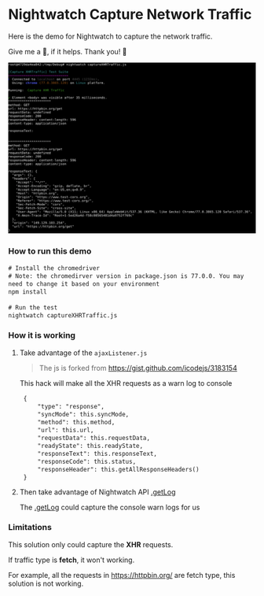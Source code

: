 # Nightwatch Capture Network Traffic

Here is the demo for Nightwatch to capture the network traffic.

Give me a :star2:, if it helps. Thank you! :star_struck:

![](traffics.png)

### How to run this demo

```shell script
# Install the chromedriver
# Note: the chromedirver version in package.json is 77.0.0. You may need to change it based on your environment
npm install 

# Run the test
nightwatch captureXHRTraffic.js
```

### How it is working

1. Take advantage of the `ajaxListener.js`

   > The js is forked from https://gist.github.com/icodejs/3183154
   
   This hack will make all the XHR requests as a warn log to console
   
   ```text
    {
        "type": "response",
        "syncMode": this.syncMode,
        "method": this.method,
        "url": this.url,
        "requestData": this.requestData,
        "readyState": this.readyState,
        "responseText": this.responseText,
        "responseCode": this.status,
        "responseHeader": this.getAllResponseHeaders()
    }
    ```
   
2. Then take advantage of Nightwatch API [.getLog](https://nightwatchjs.org/api/getLog.html)

   The [.getLog](https://nightwatchjs.org/api/getLog.html) could capture the console warn logs for us
   
### Limitations

This solution only could capture the **XHR** requests.

If traffic type is **fetch**, it won't working.

For example, all the requests in https://httpbin.org/ are fetch type, this solution is not working.
